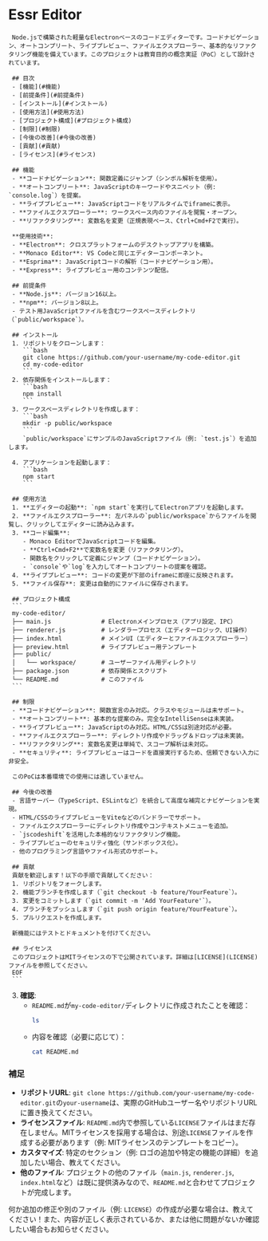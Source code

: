 # Essr Editor

     Node.jsで構築された軽量なElectronベースのコードエディターです。コードナビゲーション、オートコンプリート、ライブプレビュー、ファイルエクスプローラー、基本的なリファクタリング機能を備えています。このプロジェクトは教育目的の概念実証（PoC）として設計されています。

     ## 目次
     - [機能](#機能)
     - [前提条件](#前提条件)
     - [インストール](#インストール)
     - [使用方法](#使用方法)
     - [プロジェクト構成](#プロジェクト構成)
     - [制限](#制限)
     - [今後の改善](#今後の改善)
     - [貢献](#貢献)
     - [ライセンス](#ライセンス)

     ## 機能
     - **コードナビゲーション**: 関数定義にジャンプ（シンボル解析を使用）。
     - **オートコンプリート**: JavaScriptのキーワードやスニペット（例: `console.log`）を提案。
     - **ライブプレビュー**: JavaScriptコードをリアルタイムでiframeに表示。
     - **ファイルエクスプローラー**: ワークスペース内のファイルを閲覧・オープン。
     - **リファクタリング**: 変数名を変更（正規表現ベース、Ctrl+Cmd+F2で実行）。

     **使用技術**:
     - **Electron**: クロスプラットフォームのデスクトップアプリを構築。
     - **Monaco Editor**: VS Codeと同じエディターコンポーネント。
     - **Esprima**: JavaScriptコードの解析（コードナビゲーション用）。
     - **Express**: ライブプレビュー用のコンテンツ配信。

     ## 前提条件
     - **Node.js**: バージョン16以上。
     - **npm**: バージョン8以上。
     - テスト用JavaScriptファイルを含むワークスペースディレクトリ（`public/workspace`）。

     ## インストール
     1. リポジトリをクローンします：
        ```bash
        git clone https://github.com/your-username/my-code-editor.git
        cd my-code-editor
        ```
     2. 依存関係をインストールします：
        ```bash
        npm install
        ```
     3. ワークスペースディレクトリを作成します：
        ```bash
        mkdir -p public/workspace
        ```
        `public/workspace`にサンプルのJavaScriptファイル（例: `test.js`）を追加します。

     4. アプリケーションを起動します：
        ```bash
        npm start
        ```

     ## 使用方法
     1. **エディターの起動**: `npm start`を実行してElectronアプリを起動します。
     2. **ファイルエクスプローラー**: 左パネルの`public/workspace`からファイルを閲覧し、クリックしてエディターに読み込みます。
     3. **コード編集**:
        - Monaco EditorでJavaScriptコードを編集。
        - **Ctrl+Cmd+F2**で変数名を変更（リファクタリング）。
        - 関数名をクリックして定義にジャンプ（コードナビゲーション）。
        - `console`や`log`を入力してオートコンプリートの提案を確認。
     4. **ライブプレビュー**: コードの変更が下部のiframeに即座に反映されます。
     5. **ファイル保存**: 変更は自動的にファイルに保存されます。

     ## プロジェクト構成
     ```
     my-code-editor/
     ├── main.js              # Electronメインプロセス（アプリ設定、IPC）
     ├── renderer.js          # レンダラープロセス（エディターロジック、UI操作）
     ├── index.html           # メインUI（エディターとファイルエクスプローラー）
     ├── preview.html         # ライブプレビュー用テンプレート
     ├── public/
     │   └── workspace/       # ユーザーファイル用ディレクトリ
     ├── package.json         # 依存関係とスクリプト
     └── README.md            # このファイル
     ```

     ## 制限
     - **コードナビゲーション**: 関数宣言のみ対応。クラスやモジュールは未サポート。
     - **オートコンプリート**: 基本的な提案のみ。完全なIntelliSenseは未実装。
     - **ライブプレビュー**: JavaScriptのみ対応。HTML/CSSは別途対応が必要。
     - **ファイルエクスプローラー**: ディレクトリ作成やドラッグ＆ドロップは未実装。
     - **リファクタリング**: 変数名変更は単純で、スコープ解析は未対応。
     - **セキュリティ**: ライブプレビューはコードを直接実行するため、信頼できない入力に非安全。

     このPoCは本番環境での使用には適していません。

     ## 今後の改善
     - 言語サーバー（TypeScript、ESLintなど）を統合して高度な補完とナビゲーションを実現。
     - HTML/CSSのライブプレビューをViteなどのバンドラーでサポート。
     - ファイルエクスプローラーにディレクトリ作成やコンテキストメニューを追加。
     - `jscodeshift`を活用した本格的なリファクタリング機能。
     - ライブプレビューのセキュリティ強化（サンドボックス化）。
     - 他のプログラミング言語やファイル形式のサポート。

     ## 貢献
     貢献を歓迎します！以下の手順で貢献してください：
     1. リポジトリをフォークします。
     2. 機能ブランチを作成します（`git checkout -b feature/YourFeature`）。
     3. 変更をコミットします（`git commit -m 'Add YourFeature'`）。
     4. ブランチをプッシュします（`git push origin feature/YourFeature`）。
     5. プルリクエストを作成します。

     新機能にはテストとドキュメントを付けてください。

     ## ライセンス
     このプロジェクトはMITライセンスの下で公開されています。詳細は[LICENSE](LICENSE)ファイルを参照してください。
     EOF
     ```

3. **確認**:
   - `README.md`が`my-code-editor/`ディレクトリに作成されたことを確認：
     ```bash
     ls
     ```
   - 内容を確認（必要に応じて）：
     ```bash
     cat README.md
     ```

### 補足
- **リポジトリURL**: `git clone https://github.com/your-username/my-code-editor.git`の`your-username`は、実際のGitHubユーザー名やリポジトリURLに置き換えてください。
- **ライセンスファイル**: `README.md`内で参照している`LICENSE`ファイルはまだ存在しません。MITライセンスを採用する場合は、別途`LICENSE`ファイルを作成する必要があります（例: MITライセンスのテンプレートをコピー）。
- **カスタマイズ**: 特定のセクション（例: ロゴの追加や特定の機能の詳細）を追加したい場合、教えてください。
- **他のファイル**: プロジェクトの他のファイル（`main.js`, `renderer.js`, `index.html`など）は既に提供済みなので、`README.md`と合わせてプロジェクトが完成します。

何か追加の修正や別のファイル（例: `LICENSE`）の作成が必要な場合は、教えてください！また、内容が正しく表示されているか、または他に問題がないか確認したい場合もお知らせください。
